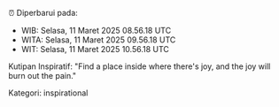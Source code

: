 ⏰ Diperbarui pada:
- WIB: Selasa, 11 Maret 2025 08.56.18 UTC
- WITA: Selasa, 11 Maret 2025 09.56.18 UTC
- WIT: Selasa, 11 Maret 2025 10.56.18 UTC

Kutipan Inspiratif:
"Find a place inside where there's joy, and the joy will burn out the pain."


Kategori: inspirational

